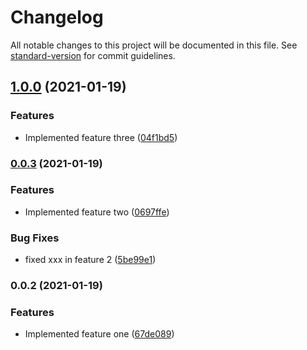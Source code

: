 # Changelog

All notable changes to this project will be documented in this file. See [standard-version](https://github.com/conventional-changelog/standard-version) for commit guidelines.

## [1.0.0](https://github.com/arcadien/conventional-commit-demo/compare/v0.0.3...v1.0.0) (2021-01-19)


### Features

* Implemented feature three ([04f1bd5](https://github.com/arcadien/conventional-commit-demo/commit/04f1bd502dfa771a3ac0605e6904912c3efd151a))

### [0.0.3](https://github.com/arcadien/conventional-commit-demo/compare/v0.0.2...v0.0.3) (2021-01-19)


### Features

* Implemented feature two ([0697ffe](https://github.com/arcadien/conventional-commit-demo/commit/0697ffeadbc9643efc56e681db0d23f0c04816fe))


### Bug Fixes

* fixed xxx in feature 2 ([5be99e1](https://github.com/arcadien/conventional-commit-demo/commit/5be99e1ec104b9e7b5ebefe4de73428a195d221a))

### 0.0.2 (2021-01-19)


### Features

* Implemented feature one ([67de089](https://github.com/arcadien/conventional-commit-demo/commit/67de0899e5fa0e57a6e1cf55955670a673b9cba9))

